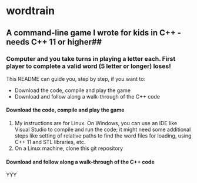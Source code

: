 # wordtrain #
## A command-line game I wrote for kids in C++ - needs C++ 11 or higher##
### Computer and you take turns in playing a letter each. First player to complete a valid word (5 letter or longer) loses! ###

This README can guide you, step by step, if you want to:
* Download the code, compile and play the game
* Download and follow along a walk-through of the C++ code

#### Download the code, compile and play the game ####

1. My instructions are for Linux. On Windows, you can use an IDE like Visual Studio to compile and run the code; it might need some additional steps like setting of relative paths to find the word files for loading, using C++ 11 and STL libraries, etc.
2. On a Linux machine, clone this git repository


#### Download and follow along a walk-through of the C++ code ####

YYY
